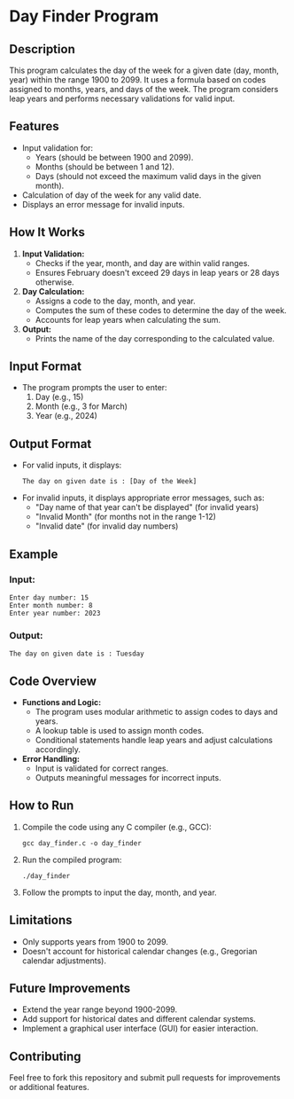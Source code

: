 # Day Finder Program

## Description
This program calculates the day of the week for a given date (day, month, year) within the range 1900 to 2099. It uses a formula based on codes assigned to months, years, and days of the week. The program considers leap years and performs necessary validations for valid input.

## Features
- Input validation for:
  - Years (should be between 1900 and 2099).
  - Months (should be between 1 and 12).
  - Days (should not exceed the maximum valid days in the given month).
- Calculation of day of the week for any valid date.
- Displays an error message for invalid inputs.

## How It Works
1. **Input Validation:**
   - Checks if the year, month, and day are within valid ranges.
   - Ensures February doesn't exceed 29 days in leap years or 28 days otherwise.
2. **Day Calculation:**
   - Assigns a code to the day, month, and year.
   - Computes the sum of these codes to determine the day of the week.
   - Accounts for leap years when calculating the sum.
3. **Output:**
   - Prints the name of the day corresponding to the calculated value.

## Input Format
- The program prompts the user to enter:
  1. Day (e.g., 15)
  2. Month (e.g., 3 for March)
  3. Year (e.g., 2024)

## Output Format
- For valid inputs, it displays:
  ```
  The day on given date is : [Day of the Week]
  ```
- For invalid inputs, it displays appropriate error messages, such as:
  - "Day name of that year can't be displayed" (for invalid years)
  - "Invalid Month" (for months not in the range 1-12)
  - "Invalid date" (for invalid day numbers)

## Example
### Input:
```
Enter day number: 15
Enter month number: 8
Enter year number: 2023
```
### Output:
```
The day on given date is : Tuesday
```

## Code Overview
- **Functions and Logic:**
  - The program uses modular arithmetic to assign codes to days and years.
  - A lookup table is used to assign month codes.
  - Conditional statements handle leap years and adjust calculations accordingly.
- **Error Handling:**
  - Input is validated for correct ranges.
  - Outputs meaningful messages for incorrect inputs.

## How to Run
1. Compile the code using any C compiler (e.g., GCC):
   ```
   gcc day_finder.c -o day_finder
   ```
2. Run the compiled program:
   ```
   ./day_finder
   ```
3. Follow the prompts to input the day, month, and year.

## Limitations
- Only supports years from 1900 to 2099.
- Doesn't account for historical calendar changes (e.g., Gregorian calendar adjustments).

## Future Improvements
- Extend the year range beyond 1900-2099.
- Add support for historical dates and different calendar systems.
- Implement a graphical user interface (GUI) for easier interaction.

## Contributing
Feel free to fork this repository and submit pull requests for improvements or additional features.

